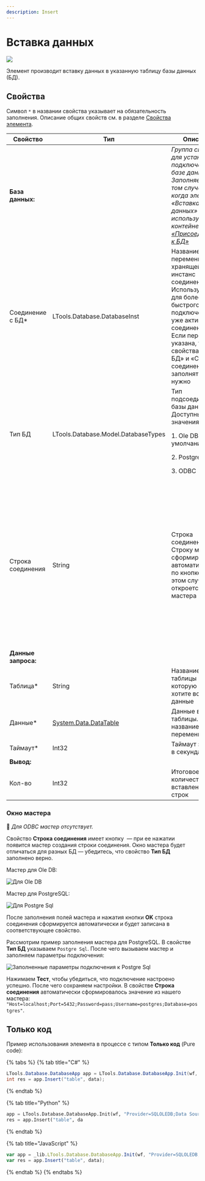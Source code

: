 ```yaml
---
description: Insert
---
```


# Вставка данных

![](<../../../.gitbook/assets/бд. вставка данных.png>)

Элемент производит вставку данных в указанную таблицу базы данных (БД).


## Свойства
Символ `*` в названии свойства указывает на обязательность заполнения. Описание общих свойств см. в разделе [Свойства элемента](https://docs.primo-rpa.ru/primo-rpa/primo-studio/process/elements#svoistva-elementa).

| Свойство          | Тип                                                                                                      | Описание                                                                                                     | Пример     |
| ----------------- | -------------------------------------------------------------------------------------------------------- | ------------------------------------------------------------------------------------------------------------ | ---------- |
| **База данных:**  | | *Группа свойств для установки подключения к базе данных. Заполняется в том случае, когда элемент «Вставка данных» используется вне контейнера [«Присоединиться к БД»](https://docs.primo-rpa.ru/primo-rpa/g_elements/el_basic/els_db/el_db_insertdata)* | |
| Соединение с БД\* | LTools.Database.DatabaseInst | Название переменной, хранящей инстанс соединения с БД. Используется для более быстрого подключения к уже активному соединению. Если переменная указана, то свойства «Тип БД» и «Строка соединения» заполнять не нужно | |
| Тип БД            | LTools.Database.Model.DatabaseTypes | Тип подсоединяемой базы данных. Доступные значения: <p>1. Ole DB — по умолчанию.</p> <p>2. Postgre Sql.</p> <p>3. ODBC</p> | `Postgre Sql` |
| Строка соединения | String | Строка соединения с БД. Строку можно сформировать автоматически по кнопке <img src="../../../.gitbook/assets/connection_editor_button.png" alt="" data-size="line"> — в этом случае откроется окно мастера (Wizard) | <p>Ole DB:</p> <p>`"Provider=SQLOLEDB;Data Source=<servername>;Initial Catalog=<dbname>;Integrated Security=SSPI"`</p> <p>PostgreSQL:</p> <p> `"Host=<host>;Port=5432;Password=<password>;Username=<username>;Database=<dbname>"`</p> <p>ODBC:</p> <p>`"DRIVER=<ODBC Driver>; SERVER=<host>; PORT=<port number>;DATABASE=<dbname>; USER=<username>; PASSWORD=<password>"`</p> |
| **Данные запроса:** | | | |
| Таблица\*         | String                                                                                                   | Название таблицы в БД, в которую вы хотите вставить данные | `"table1"` |
| Данные\*          | [System.Data.DataTable](https://learn.microsoft.com/ru-ru/dotnet/api/system.data.datatable?view=net-5.0) | Данные в виде таблицы. Укажите название переменной         | |
| Таймаут\*         | Int32                                                                                                    | Таймаут запроса в секундах  | `10000` |
| **Вывод:**        | | | |     
| Кол-во            | Int32                                                                                                    | Итоговое количество вставленных строк  | |

### Окно мастера 

:small_blue_diamond: *Для ODBC мастер отсутствует.*

Свойство **Строка соединения** имеет кнопку <img src="../../../.gitbook/assets/connection_editor_button.png" alt="" data-size="line"> — при ее нажатии появится мастер создания строки соединения. Окно мастера будет отличаться для разных БД — убедитесь, что свойство **Тип БД** заполнено верно. 

Мастер для Ole DB:

![Для Ole DB](<../../../.gitbook/assets/image (301).png>)

Мастер для PostgreSQL:

![Для Postgre Sql](<../../../.gitbook/assets/image (383).png>)

После заполнения полей мастера и нажатия кнопки **OK** строка соединения сформируется автоматически и будет записана в соответствующее свойство.

Рассмотрим пример заполнения мастера для PostgreSQL. В свойстве **Тип БД** указываем `Postgre Sql`. После чего вызываем мастер и заполняем параметры подключения: 

![Заполненные параметры подключения к Postgre Sql](<../../../.gitbook/assets1/WFConnectDatabase-master.png>)

Нажимаем **Тест**, чтобы убедиться, что подключение настроено успешно. После чего сохраняем настройки. В свойстве **Строка соединения** автоматически сформировалось значение из нашего мастера: `"Host=localhost;Port=5432;Password=pass;Username=postgres;Database=postgres"`.



## Только код

Пример использования элемента в процессе с типом **Только код** (Pure code):

{% tabs %}
{% tab title="C#" %}
```csharp
LTools.Database.DatabaseApp app = LTools.Database.DatabaseApp.Init(wf, "Provider=SQLOLEDB;Data Source=<servername>;Initial Catalog=<dbname>;Integrated Security=SSPI");
int res = app.Insert("table", data);
```
{% endtab %}

{% tab title="Python" %}
```python
app = LTools.Database.DatabaseApp.Init(wf, "Provider=SQLOLEDB;Data Source=<servername>;Initial Catalog=<dbname>;Integrated Security=SSPI")
res = app.Insert("table", da
```
{% endtab %}

{% tab title="JavaScript" %}
```javascript
var app = _lib.LTools.Database.DatabaseApp.Init(wf, "Provider=SQLOLEDB;Data Source=<servername>;Initial Catalog=<dbname>;Integrated Security=SSPI"); 
var res = app.Insert("table", data);
```
{% endtab %}
{% endtabs %}
